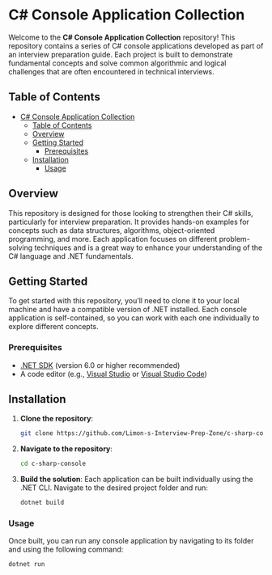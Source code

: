 # C# Console Application Collection

Welcome to the **C# Console Application Collection** repository! This repository contains a series of C# console applications developed as part of an interview preparation guide. Each project is built to demonstrate fundamental concepts and solve common algorithmic and logical challenges that are often encountered in technical interviews.

## Table of Contents

- [C# Console Application Collection](#c-console-application-collection)
  - [Table of Contents](#table-of-contents)
  - [Overview](#overview)
  - [Getting Started](#getting-started)
    - [Prerequisites](#prerequisites)
  - [Installation](#installation)
    - [Usage](#usage)

## Overview

This repository is designed for those looking to strengthen their C# skills, particularly for interview preparation. It provides hands-on examples for concepts such as data structures, algorithms, object-oriented programming, and more. Each application focuses on different problem-solving techniques and is a great way to enhance your understanding of the C# language and .NET fundamentals.

## Getting Started

To get started with this repository, you’ll need to clone it to your local machine and have a compatible version of .NET installed. Each console application is self-contained, so you can work with each one individually to explore different concepts.

### Prerequisites

- [.NET SDK](https://dotnet.microsoft.com/download) (version 6.0 or higher recommended)
- A code editor (e.g., [Visual Studio](https://visualstudio.microsoft.com/) or [Visual Studio Code](https://code.visualstudio.com/))

## Installation

1. **Clone the repository**:
   ```bash
   git clone https://github.com/Limon-s-Interview-Prep-Zone/c-sharp-console.git
   ```
2. **Navigate to the repository**:
    ```bash
    cd c-sharp-console
    ```
3. **Build the solution**: Each application can be built individually using the .NET CLI. Navigate to the desired project folder and run:
    ```bash
    dotnet build
    ```
### Usage
Once built, you can run any console application by navigating to its folder and using the following command:
```bash
dotnet run
```
